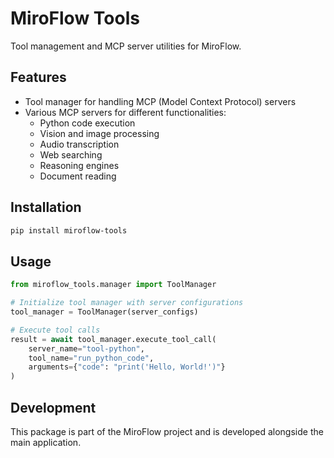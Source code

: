 # MiroFlow Tools

Tool management and MCP server utilities for MiroFlow.

## Features

- Tool manager for handling MCP (Model Context Protocol) servers
- Various MCP servers for different functionalities:
  - Python code execution
  - Vision and image processing
  - Audio transcription
  - Web searching
  - Reasoning engines
  - Document reading

## Installation

```bash
pip install miroflow-tools
```

## Usage

```python
from miroflow_tools.manager import ToolManager

# Initialize tool manager with server configurations
tool_manager = ToolManager(server_configs)

# Execute tool calls
result = await tool_manager.execute_tool_call(
    server_name="tool-python",
    tool_name="run_python_code",
    arguments={"code": "print('Hello, World!')"}
)
```

## Development

This package is part of the MiroFlow project and is developed alongside the main application. 